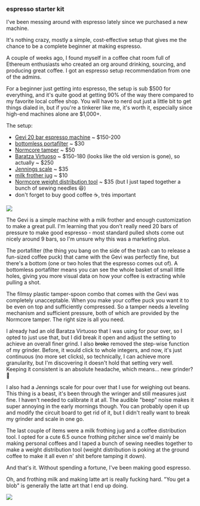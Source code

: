 ### espresso starter kit

I've been messing around with espresso lately since we purchased a new machine.

It's nothing crazy, mostly a simple, cost-effective setup that gives me the chance to be a complete beginner at making espresso.

A couple of weeks ago, I found myself in a coffee chat room full of Ethereum enthusiasts who created an org around drinking, sourcing, and producing great coffee. I got an espresso setup recommendation from one of the admins.

For a beginner just getting into espresso, the setup is sub $500 for everything, and it's quite good at getting 90% of the way there compared to my favorite local coffee shop. You will have to nerd out just a little bit to get things dialed in, but if you're a tinkerer like me, it's worth it, especially since high-end machines alone are $1,000+.

The setup:
- [Gevi 20 bar espresso machine](https://gevilife.com/collections/espresso-machine/products/gevi-20-bar-espresso-machine-with-milk-frother) ~ $150-200
- [bottomless portafilter](https://www.amazon.com/gp/product/B0BM39QM8P) ~ $30
- [Normcore tamper](https://www.amazon.com/gp/product/B09F8M23ZX) ~ $50
- [Baratza Virtuoso](https://www.amazon.com/gp/product/B07QMY8GLX) ~ $150-180 (looks like the old version is gone), so actually ~ $250
- [Jennings scale](https://www.amazon.com/gp/product/B004C3CAB8) ~ $35
- [milk frother jug](https://www.amazon.com/dp/B07SCYVZC8) ~ $10
- [Normcore weight distribution tool](https://www.amazon.com/gp/product/B09V1B152R) ~ $35 (but I just taped together a bunch of sewing needles 😆)
- don't forget to buy good coffee ☕️, trés important

![](gevi.jpg)

The Gevi is a simple machine with a milk frother and enough customization to make a great pull. I'm learning that you don't really need 20 bars of pressure to make good espresso - most standard pulled shots come out nicely around 9 bars, so I'm unsure why this was a marketing plus.

The portafilter (the thing you bang on the side of the trash can to release a fun-sized coffee puck) that came with the Gevi was perfectly fine, but there's a bottom (one or two holes that the espresso comes out of). A bottomless portafilter means you can see the whole basket of small little holes, giving you more visual data on how your coffee is extracting while pulling a shot.

The filmsy plastic tamper-spoon combo that comes with the Gevi was completely unacceptable. When you make your coffee puck you want it to be even on top and sufficiently compressed. So a tamper needs a leveling mechanism and sufficient pressure, both of which are provided by the Normcore tamper. The right size is all you need.

I already had an old Baratza Virtuoso that I was using for pour over, so I opted to just use that, but I did break it open and adjust the setting to achieve an overall finer grind. I also ~~broke~~ removed the step-wise function of my grinder. Before, it would click to whole integers, and now, it's just continuous (no more set clicks), so technically, I can achieve more granularity, but I'm discovering it doesn't hold that setting very well. Keeping it consistent is an absolute headache, which means... new grinder? 🤩

I also had a Jennings scale for pour over that I use for weighing out beans. This thing is a beast, it's been through the wringer and still measures just fine. I haven't needed to calibrate it at all. The audible "beep" noise makes it super annoying in the early mornings though. You can probably open it up and modify the circuit board to get rid of it, but I didn't really want to break my grinder and scale in one go.

The last couple of items were a milk frothing jug and a coffee distribution tool. I opted for a cute 6.5 ounce frothing pitcher since we'd mainly be making personal coffees and I taped a bunch of sewing needles together to make a weight distribution tool (weight distribution is poking at the ground coffee to make it all even n' shit before tamping it down).

And that's it. Without spending a fortune, I've been making good espresso.

Oh, and frothing milk and making latte art is really fucking hard. "You get a blob" is generally the latte art that I end up doing.

![](espresso.jpg)

